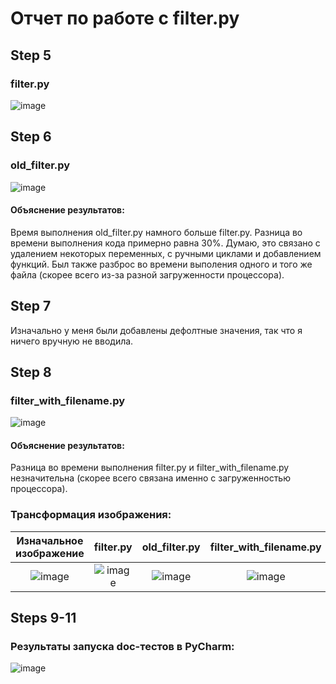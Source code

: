 # Отчет по работе с filter.py
## Step 5
### filter.py
![image](https://user-images.githubusercontent.com/49625815/142735873-842f1ac3-ea60-4a95-b704-148b5ba3ded9.png)
## Step 6
### old_filter.py
![image](https://user-images.githubusercontent.com/49625815/142735983-ae0ffbc9-c944-4d07-aaac-3f3f212def0c.png)
#### Объяснение результатов: 
Время выполнения old_filter.py намного больше filter.py.
Разница во времени выполнения кода примерно равна 30%. Думаю, это связано с удалением некоторых переменных, с ручными циклами и добавлением функций.
Был также разброс во времени выполения одного и того же файла (скорее всего из-за разной загруженности процессора). 
## Step 7
Изначально у меня были добавлены дефолтные значения, так что я ничего вручную не вводила.
## Step 8
### filter_with_filename.py
![image](https://user-images.githubusercontent.com/49625815/142738311-ff0bde89-034a-4cf9-ad2b-04d63689c00b.png)
#### Объяснение результатов:
Разница во времени выполнения filter.py и filter_with_filename.py незначительна (скорее всего связана именно с загруженностью процессора).
### Трансформация изображения:
Изначальное изображение | filter.py | old_filter.py | filter_with_filename.py
:------: | :-----: | :-----: | :-----:
![image](https://user-images.githubusercontent.com/49625815/142739045-0ac9f88e-3226-42d7-a18b-89ee27680820.png)|![image](https://user-images.githubusercontent.com/49625815/142739057-714494fe-14ac-4359-a018-000a1d1d4f14.png)|![image](https://user-images.githubusercontent.com/49625815/142739067-c78f9d3d-36d5-46bb-b736-d52f79ef6950.png)|![image](https://user-images.githubusercontent.com/49625815/142739058-0dfa207f-b3a5-45e8-81a1-89558b54b1bc.png)
## Steps 9-11
### Результаты запуска doc-тестов в PyCharm:
![image](https://user-images.githubusercontent.com/49625815/142743136-05a973f8-dc04-422e-bb72-f765aafde916.png)
